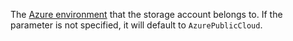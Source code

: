 The [Azure environment](https://learn.microsoft.com/en-us/azure/deployment-environments/concept-environments-key-concepts#environments) that the storage account belongs to. If the parameter is not specified, it will default to `AzurePublicCloud`.
